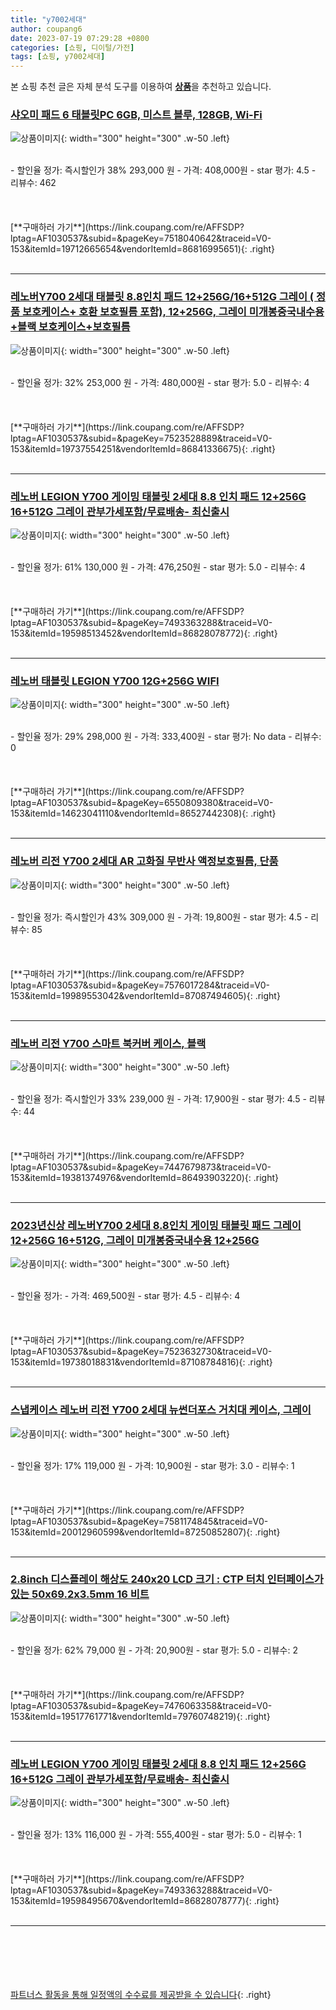 ```yaml
---
title: "y7002세대"
author: coupang6
date: 2023-07-19 07:29:28 +0800
categories: [쇼핑, 디이털/가전]
tags: [쇼핑, y7002세대]
---
```


본 쇼핑 추천 글은 자체 분석 도구를 이용하여 [**상품**](https://link.coupang.com/a/bao1ui)을 추천하고 있습니다.

### [샤오미 패드 6 태블릿PC 6GB, 미스트 블루, 128GB, Wi-Fi](https://link.coupang.com/re/AFFSDP?lptag=AF1030537&subid=&pageKey=7518040642&traceid=V0-153&itemId=19712665654&vendorItemId=86816995651)

![상품이미지](https://thumbnail6.coupangcdn.com/thumbnails/remote/230x230ex/image/retail/images/2023/08/08/11/3/e35c1850-94f3-4bf0-83ba-182e3dbc9aca.png){: width="300" height="300" .w-50 .left}


<br>
- 할인율 정가: 즉시할인가 38%  293,000   원
- 가격: 408,000원
- star 평가: 4.5
- 리뷰수: 462
<br>
<br>
<br>
<br>
[**구매하러 가기**](https://link.coupang.com/re/AFFSDP?lptag=AF1030537&subid=&pageKey=7518040642&traceid=V0-153&itemId=19712665654&vendorItemId=86816995651){: .right}
<br>
<br>

---

### [레노버Y700 2세대 태블릿 8.8인치 패드 12+256G/16+512G 그레이 ( 정품 보호케이스+ 호환 보호필름 포함), 12+256G, 그레이 미개봉중국내수용+블랙 보호케이스+보호필름](https://link.coupang.com/re/AFFSDP?lptag=AF1030537&subid=&pageKey=7523528889&traceid=V0-153&itemId=19737554251&vendorItemId=86841336675)

![상품이미지](https://thumbnail9.coupangcdn.com/thumbnails/remote/230x230ex/image/vendor_inventory/6c09/a66bcad542965413dc36755f2d69653fb86af87cf4665614b17f285986b7.png){: width="300" height="300" .w-50 .left}


<br>
- 할인율 정가: 32%  253,000   원
- 가격: 480,000원
- star 평가: 5.0
- 리뷰수: 4
<br>
<br>
<br>
<br>
[**구매하러 가기**](https://link.coupang.com/re/AFFSDP?lptag=AF1030537&subid=&pageKey=7523528889&traceid=V0-153&itemId=19737554251&vendorItemId=86841336675){: .right}
<br>
<br>

---

### [레노버 LEGION Y700 게이밍 태블릿 2세대 8.8 인치 패드 12+256G 16+512G 그레이 관부가세포함/무료배송- 최신출시](https://link.coupang.com/re/AFFSDP?lptag=AF1030537&subid=&pageKey=7493363288&traceid=V0-153&itemId=19598513452&vendorItemId=86828078772)

![상품이미지](https://thumbnail9.coupangcdn.com/thumbnails/remote/230x230ex/image/vendor_inventory/5fd3/8463af37ba38ff277e476b5231d4e2bf2081b68648645105d331c225252f.jpg){: width="300" height="300" .w-50 .left}


<br>
- 할인율 정가: 61%  130,000   원
- 가격: 476,250원
- star 평가: 5.0
- 리뷰수: 4
<br>
<br>
<br>
<br>
[**구매하러 가기**](https://link.coupang.com/re/AFFSDP?lptag=AF1030537&subid=&pageKey=7493363288&traceid=V0-153&itemId=19598513452&vendorItemId=86828078772){: .right}
<br>
<br>

---

### [레노버 태블릿 LEGION Y700 12G+256G WIFI](https://link.coupang.com/re/AFFSDP?lptag=AF1030537&subid=&pageKey=6550809380&traceid=V0-153&itemId=14623041110&vendorItemId=86527442308)

![상품이미지](https://thumbnail6.coupangcdn.com/thumbnails/remote/230x230ex/image/vendor_inventory/3ff7/8243564230873bac1c2cd3c22f569e365220a98d7f12042fb3c30f9f1bac.jpg){: width="300" height="300" .w-50 .left}


<br>
- 할인율 정가: 29%  298,000   원
- 가격: 333,400원
- star 평가: No data
- 리뷰수: 0
<br>
<br>
<br>
<br>
[**구매하러 가기**](https://link.coupang.com/re/AFFSDP?lptag=AF1030537&subid=&pageKey=6550809380&traceid=V0-153&itemId=14623041110&vendorItemId=86527442308){: .right}
<br>
<br>

---

### [레노버 리전 Y700 2세대 AR 고화질 무반사 액정보호필름, 단품](https://link.coupang.com/re/AFFSDP?lptag=AF1030537&subid=&pageKey=7576017284&traceid=V0-153&itemId=19989553042&vendorItemId=87087494605)

![상품이미지](https://thumbnail8.coupangcdn.com/thumbnails/remote/230x230ex/image/vendor_inventory/4f10/af44545c864bf05a5c6391dc9dd62bdaa77bc0bfcd32cbb410df8e577e2c.jpg){: width="300" height="300" .w-50 .left}


<br>
- 할인율 정가: 즉시할인가 43%  309,000   원
- 가격: 19,800원
- star 평가: 4.5
- 리뷰수: 85
<br>
<br>
<br>
<br>
[**구매하러 가기**](https://link.coupang.com/re/AFFSDP?lptag=AF1030537&subid=&pageKey=7576017284&traceid=V0-153&itemId=19989553042&vendorItemId=87087494605){: .right}
<br>
<br>

---

### [레노버 리전 Y700 스마트 북커버 케이스, 블랙](https://link.coupang.com/re/AFFSDP?lptag=AF1030537&subid=&pageKey=7447679873&traceid=V0-153&itemId=19381374976&vendorItemId=86493903220)

![상품이미지](https://thumbnail8.coupangcdn.com/thumbnails/remote/230x230ex/image/vendor_inventory/03db/442eb57e2495fed3ca681389f13e444c8f76f36d35ed70a64a703d78676f.jpg){: width="300" height="300" .w-50 .left}


<br>
- 할인율 정가: 즉시할인가 33%  239,000   원
- 가격: 17,900원
- star 평가: 4.5
- 리뷰수: 44
<br>
<br>
<br>
<br>
[**구매하러 가기**](https://link.coupang.com/re/AFFSDP?lptag=AF1030537&subid=&pageKey=7447679873&traceid=V0-153&itemId=19381374976&vendorItemId=86493903220){: .right}
<br>
<br>

---

### [2023년신상 레노버Y700 2세대 8.8인치 게이밍 태블릿 패드 그레이 12+256G 16+512G, 그레이 미개봉중국내수용 12+256G](https://link.coupang.com/re/AFFSDP?lptag=AF1030537&subid=&pageKey=7523632730&traceid=V0-153&itemId=19738018831&vendorItemId=87108784816)

![상품이미지](https://thumbnail10.coupangcdn.com/thumbnails/remote/230x230ex/image/vendor_inventory/af84/ffc25ecb8ab7314eaf28a8b0d7f788dc17d30c6a4b40916ecee8961a2250.jpg){: width="300" height="300" .w-50 .left}


<br>
- 할인율 정가: 
- 가격: 469,500원
- star 평가: 4.5
- 리뷰수: 4
<br>
<br>
<br>
<br>
[**구매하러 가기**](https://link.coupang.com/re/AFFSDP?lptag=AF1030537&subid=&pageKey=7523632730&traceid=V0-153&itemId=19738018831&vendorItemId=87108784816){: .right}
<br>
<br>

---

### [스냅케이스 레노버 리전 Y700 2세대 뉴썬더포스 거치대 케이스, 그레이](https://link.coupang.com/re/AFFSDP?lptag=AF1030537&subid=&pageKey=7581174845&traceid=V0-153&itemId=20012960599&vendorItemId=87250852807)

![상품이미지](https://thumbnail8.coupangcdn.com/thumbnails/remote/230x230ex/image/vendor_inventory/8d03/215c35e96573f8a909c64b6e9176da2b7d7041cdf2c872c7911e3ed0200c.jpg){: width="300" height="300" .w-50 .left}


<br>
- 할인율 정가: 17%  119,000   원
- 가격: 10,900원
- star 평가: 3.0
- 리뷰수: 1
<br>
<br>
<br>
<br>
[**구매하러 가기**](https://link.coupang.com/re/AFFSDP?lptag=AF1030537&subid=&pageKey=7581174845&traceid=V0-153&itemId=20012960599&vendorItemId=87250852807){: .right}
<br>
<br>

---

### [2.8inch 디스플레이 해상도 240x20 LCD 크기 : CTP 터치 인터페이스가있는 50x69.2x3.5mm 16 비트](https://link.coupang.com/re/AFFSDP?lptag=AF1030537&subid=&pageKey=7476063358&traceid=V0-153&itemId=19517761771&vendorItemId=79760748219)

![상품이미지](https://thumbnail9.coupangcdn.com/thumbnails/remote/230x230ex/image/vendor_inventory/829f/66b39f8168e68813029c07ecebba5bef54d5fbd587ae5b04ee69a215f447.jpg){: width="300" height="300" .w-50 .left}


<br>
- 할인율 정가: 62%  79,000   원
- 가격: 20,900원
- star 평가: 5.0
- 리뷰수: 2
<br>
<br>
<br>
<br>
[**구매하러 가기**](https://link.coupang.com/re/AFFSDP?lptag=AF1030537&subid=&pageKey=7476063358&traceid=V0-153&itemId=19517761771&vendorItemId=79760748219){: .right}
<br>
<br>

---

### [레노버 LEGION Y700 게이밍 태블릿 2세대 8.8 인치 패드 12+256G 16+512G 그레이 관부가세포함/무료배송- 최신출시](https://link.coupang.com/re/AFFSDP?lptag=AF1030537&subid=&pageKey=7493363288&traceid=V0-153&itemId=19598495670&vendorItemId=86828078777)

![상품이미지](https://thumbnail9.coupangcdn.com/thumbnails/remote/230x230ex/image/vendor_inventory/5fd3/8463af37ba38ff277e476b5231d4e2bf2081b68648645105d331c225252f.jpg){: width="300" height="300" .w-50 .left}


<br>
- 할인율 정가: 13%  116,000   원
- 가격: 555,400원
- star 평가: 5.0
- 리뷰수: 1
<br>
<br>
<br>
<br>
[**구매하러 가기**](https://link.coupang.com/re/AFFSDP?lptag=AF1030537&subid=&pageKey=7493363288&traceid=V0-153&itemId=19598495670&vendorItemId=86828078777){: .right}
<br>
<br>

---
<br><br><br><br><br> [파트너스 활동을 통해 일정액의 수수료를 제공받을 수 있습니다](https://link.coupang.com/a/bao1ui){: .right}